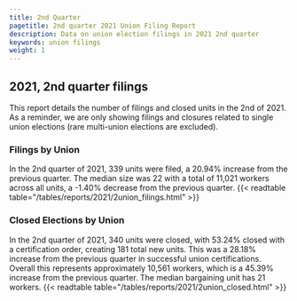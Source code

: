 ```yaml
---
title: 2nd Quarter 
pagetitle: 2nd quarter 2021 Union Filing Report
description: Data on union election filings in 2021 2nd quarter 
keywords: union filings
weight: 1
---
```


## 2021, 2nd quarter filings

This report details the number of filings and closed units in the 2nd of 2021. As a reminder, we are only showing filings and closures related to single union elections (rare multi-union elections are excluded).

### Filings by Union
In the 2nd quarter of 2021, 339 units were filed, a 20.94% increase from the previous quarter. The median size was 22 with a total of 11,021 workers across all units, a -1.40% decrease from the previous quarter.
{{< readtable table="/tables/reports/2021/2union_filings.html" >}}

### Closed Elections by Union
In the 2nd quarter of 2021, 340 units were closed, with 53.24% closed with a certification order, creating 181 total new units. This was a 28.18% increase from the previous quarter in successful union certifications. Overall this represents approximately 10,561 workers, which is a 45.39% increase from the previous quarter. The median bargaining unit has 21 workers.
{{< readtable table="/tables/reports/2021/2union_closed.html" >}}
